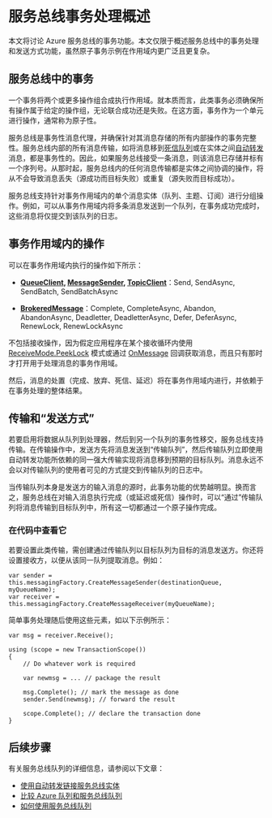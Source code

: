 <properties 
    pageTitle="服务总线事务处理 | Azure" 
    description="Azure 服务总线原子事务和发送方式概述" 
    services="service-bus" 
    documentationCenter=".net" 
    authors="sethmanheim" 
    manager="timlt" 
    editor=""/>

<tags
    ms.service="service-bus"
    ms.date="02/02/2017"
    wacn.date="03/20/2017"/>

# 服务总线事务处理概述

本文将讨论 Azure 服务总线的事务功能。本文仅限于概述服务总线中的事务处理和发送方式功能，虽然原子事务示例在作用域内更广泛且更复杂。

## 服务总线中的事务

一个事务将两个或更多操作组合成执行作用域。就本质而言，此类事务必须确保所有操作属于给定的操作组，无论联合成功还是失败。在这方面，事务作为一个单元进行操作，通常称为原子性。

服务总线是事务性消息代理，并确保针对其消息存储的所有内部操作的事务完整性。服务总线内部的所有消息传输，如将消息移到[死信队列](/documentation/articles/service-bus-dead-letter-queues/)或在实体之间[自动转发](/documentation/articles/service-bus-auto-forwarding/)消息，都是事务性的。因此，如果服务总线接受一条消息，则该消息已存储并标有一个序列号。从那时起，服务总线内的任何消息传输都是实体之间协调的操作，将从不会导致消息丢失（源成功而目标失败）或重复（源失败而目标成功）。

服务总线支持针对事务作用域内的单个消息实体（队列、主题、订阅）进行分组操作。例如，可以从事务作用域内将多条消息发送到一个队列，在事务成功完成时，这些消息将仅提交到该队列的日志。

## 事务作用域内的操作 

可以在事务作用域内执行的操作如下所示：

- **[QueueClient](https://docs.microsoft.com/zh-cn/dotnet/api/microsoft.servicebus.messaging.queueclient?redirectedfrom=MSDN&view=azureservicebus-4.0.0#microsoft_servicebus_messaging_queueclient), [MessageSender](https://docs.microsoft.com/zh-cn/dotnet/api/microsoft.servicebus.messaging.messagesender?redirectedfrom=MSDN&view=azureservicebus-4.0.0#microsoft_servicebus_messaging_messagesender), [TopicClient](https://docs.microsoft.com/zh-cn/dotnet/api/microsoft.servicebus.messaging.topicclient?redirectedfrom=MSDN&view=azureservicebus-4.0.0#microsoft_servicebus_messaging_topicclient)**：Send, SendAsync, SendBatch, SendBatchAsync 

- **[BrokeredMessage](https://docs.microsoft.com/zh-cn/dotnet/api/microsoft.servicebus.messaging.brokeredmessage?redirectedfrom=MSDN&view=azureservicebus-4.0.0#microsoft_servicebus_messaging_brokeredmessage)**：Complete, CompleteAsync, Abandon, AbandonAsync, Deadletter, DeadletterAsync, Defer, DeferAsync, RenewLock, RenewLockAsync

不包括接收操作，因为假定应用程序在某个接收循环内使用 [ReceiveMode.PeekLock](https://docs.microsoft.com/zh-cn/dotnet/api/microsoft.servicebus.messaging.receivemode?redirectedfrom=MSDN&view=azureservicebus-4.0.0#microsoft_servicebus_messaging_receivemode) 模式或通过 [OnMessage](https://docs.microsoft.com/zh-cn/dotnet/api/microsoft.servicebus.messaging.messagereceiver?redirectedfrom=MSDN&view=azureservicebus-4.0.0#Microsoft_ServiceBus_Messaging_MessageReceiver_OnMessage_System_Action_Microsoft_ServiceBus_Messaging_BrokeredMessage__Microsoft_ServiceBus_Messaging_OnMessageOptions_) 回调获取消息，而且只有那时才打开用于处理消息的事务作用域。

然后，消息的处置（完成、放弃、死信、延迟）将在事务作用域内进行，并依赖于在事务处理的整体结果。

## 传输和“发送方式”

若要启用将数据从队列到处理器，然后到另一个队列的事务性移交，服务总线支持传输。在传输操作中，发送方先将消息发送到“传输队列”，然后传输队列立即使用自动转发功能所依赖的同一强大传输实现将消息移到预期的目标队列。消息永远不会以对传输队列的使用者可见的方式提交到传输队列的日志中。

当传输队列本身是发送方的输入消息的源时，此事务功能的优势越明显。换而言之，服务总线在对输入消息执行完成（或延迟或死信）操作时，可以“通过”传输队列将消息传输到目标队列中，所有这一切都通过一个原子操作完成。

### 在代码中查看它

若要设置此类传输，需创建通过传输队列以目标队列为目标的消息发送方。你还将设置接收方，以便从该同一队列提取消息。例如：


    var sender = this.messagingFactory.CreateMessageSender(destinationQueue, myQueueName);
    var receiver = this.messagingFactory.CreateMessageReceiver(myQueueName);


简单事务处理随后使用这些元素，如以下示例所示：


    var msg = receiver.Receive();
    
    using (scope = new TransactionScope())
    {
        // Do whatever work is required 
    
        var newmsg = ... // package the result 
    
        msg.Complete(); // mark the message as done
        sender.Send(newmsg); // forward the result
    
        scope.Complete(); // declare the transaction done
    } 


## 后续步骤

有关服务总线队列的详细信息，请参阅以下文章：

- [使用自动转发链接服务总线实体](/documentation/articles/service-bus-auto-forwarding/)
- [比较 Azure 队列和服务总线队列](/documentation/articles/service-bus-azure-and-service-bus-queues-compared-contrasted/)
- [如何使用服务总线队列](/documentation/articles/service-bus-dotnet-how-to-use-queues/)

<!---HONumber=Mooncake_0620_2016-->